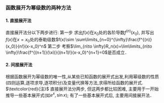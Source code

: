### 函数展开为幂级数的两种方法
#### 1. 直接展开法
直接展开法分以下两步进行: 
第一步 求出$f(x)$在$x_0$处的各阶导数$f^{(n)}(x_0)$, 并写出$f(x)$在$x=x_0$处的泰勒级数$f(x)\sim \sum\limits_{n=0}^{\infty}\frac{f^{(n)}(x_0)}{n!}(x-x_0)^n$
第二步 考察$\lim_{n\to \infty}R_n(x)=\lim\limits_{n\to \infty}\frac{f^{(n+1)}(\xi)}{(n+1)!}(x-x_0)^{n+1}=0$是否成立． 

#### 2. 间接展开法
根据函数展开为幂级数的唯一性,从某些已知函数的展开式出发,利用幂级数的性质(四则运算,逐项求导,逐项积分)及变量代换等方法,求得所给函数的展开式.  
$\textcolor{red}{注}$ 直接展开法分两步, 但这两步都比较困难, 主要用于一开始推导一些基本展开式(如$e^x,\sin x$); 有了一些基本展开式后, 主要用间接展开法． 
